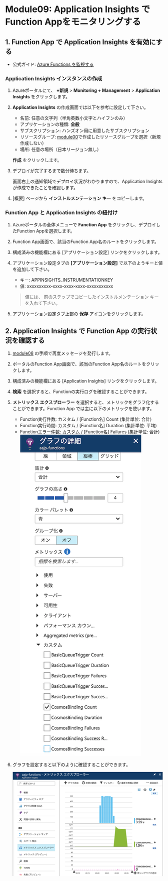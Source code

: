 # Module09: Application Insights でFunction Appをモニタリングする

## 1. Function App で Application Insights を有効にする

* 公式ガイド: [Azure Functions を監視する](https://docs.microsoft.com/ja-jp/azure/azure-functions/functions-monitoring)

### Application Insights インスタンスの作成

1. Azureポータルにて、 **+新規** > **Monitoring + Management** > **Application Insights** をクリックします。

1. **Application Insights** の作成画面では以下を参考に設定して下さい。

    * 名前: 任意の文字列（半角英数小文字とハイフンのみ）
    * アプリケーションの種類: **全般**
    * サブスクリプション: ハンズオン用に用意したサブスクリプション
    * リソースグループ: [module00](module00.md)で作成したリソースグループを選択（新規作成しない）
    * 場所: 任意の場所（日本リージョン無し）

    **作成** をクリックします。

1. デプロイが完了するまで数分待ちます。

    画面右上の通知領域でデプロイ状況がわかりますので、Application Insightsが作成できたことを確認します。

1. [概要] ページから **インストルメンテーション キー** をコピーします。

### Function App と Application Insights の紐付け

1. Azureポータルの全体メニューで **Fanction App** をクリックし、デプロイしたFunction Appを選択します。

1. Function App画面で、該当のFunction App名のルートをクリックします。

1. 構成済みの機能欄にある [アプリケーション設定] リンクをクリックします。

1. アプリケーション設定タブの **[アプリケーション設定]** で以下のようキーと値を追加して下さい。

    * キー: APPINSIGHTS_INSTRUMENTATIONKEY
    * 値: xxxxxxxxxx-xxxx-xxxx-xxxx-xxxxxxxxxxx

    > 値には、 前のステップでコピーしたインストルメンテーション キーを入れて下さい。

1. アプリケーション設定タブ上部の **保存** アイコンをクリックします。

## 2. Application Insights で Function App の実行状況を確認する

1. [module08](module08.md) の手順で再度メッセージを発行します。

1. ポータルのFunction App画面で、該当のFunction App名のルートをクリックします。

1. 構成済みの機能欄にある [Application Insights] リンクをクリックします。

1. **検索** を選択すると、Functionの実行ログを確認することができます。

1. **メトリックス エクスプローラー** を選択すると、メトリックをグラフ化することができます。Function App では主に以下のメトリックを使います。

    * Function実行件数: カスタム / [Function名] Count (集計単位: 合計)
    * Function実行時間: カスタム / [Function名] Duration (集計単位: 平均)
    * Functionエラー件数: カスタム / [Function名] Failures (集計単位: 合計)
    ![m09-01](images/m09-1.png)

1. グラフを設定すると以下のように確認することができます。

    ![m09-02](images/m09-2.png)
